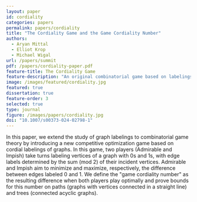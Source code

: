 ```yaml
---
layout: paper
id: cordiality
categories: papers
permalink: papers/cordiality
title: "The Cordiality Game and the Game Cordiality Number"
authors:
  - Aryan Mittal
  - Elliot Krop
  - Michael Wigal
url: /papers/summit
pdf: /papers/cordiality-paper.pdf
feature-title: The Cordiality Game
feature-description: "An original combinatorial game based on labelings of graphs."
image: /images/featured/cordiality.jpg
featured: true
dissertation: true
feature-order: 3
selected: true
type: journal
figure: /images/papers/cordiality.jpg
doi: "10.1007/s00373-024-02798-1"
---
```


In this paper, we extend the study of graph labelings to combinatorial game theory by introducing a new competitive optimization game based on cordial labelings of graphs. In this game, two players (Admirable and Impish) take turns labeling vertices of a graph with 0s and 1s, with edge labels determined by the sum (mod 2) of their incident vertices. Admirable and Impish aim to minimize and maximize, respectively, the difference between edges labeled 0 and 1. We define the "game cordiality number" as the resulting difference when both players play optimally and prove bounds for this number on paths (graphs with vertices connected in a straight line) and trees (connected acyclic graphs).